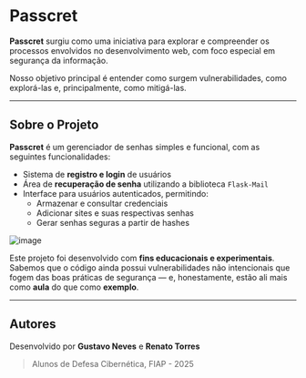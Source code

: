 # Passcret

**Passcret** surgiu como uma iniciativa para explorar e compreender os processos envolvidos no desenvolvimento web, com foco especial em segurança da informação.  

Nosso objetivo principal é entender como surgem vulnerabilidades, como explorá-las e, principalmente, como mitigá-las.

---

## Sobre o Projeto

**Passcret** é um gerenciador de senhas simples e funcional, com as seguintes funcionalidades:

- Sistema de **registro e login** de usuários  
- Área de **recuperação de senha** utilizando a biblioteca `Flask-Mail`  
- Interface para usuários autenticados, permitindo:
  - Armazenar e consultar credenciais  
  - Adicionar sites e suas respectivas senhas  
  - Gerar senhas seguras a partir de hashes

![image](https://github.com/user-attachments/assets/45668bf8-c2bb-4977-a18b-88342f84816d)


Este projeto foi desenvolvido com **fins educacionais e experimentais**.  
Sabemos que o código ainda possui vulnerabilidades não intencionais que fogem das boas práticas de segurança — e, honestamente, estão ali mais como **aula** do que como **exemplo**.

---
## Autores
Desenvolvido por **Gustavo Neves** e **Renato Torres** 
> Alunos de Defesa Cibernética, FIAP - 2025

